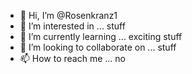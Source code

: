 - 👋 Hi, I’m @Rosenkranz1
- 👀 I’m interested in ... stuff
- 🌱 I’m currently learning ... exciting stuff
- 💞️ I’m looking to collaborate on ... stuff
- 📫 How to reach me ... no

<!---
Rosenkranz1/Rosenkranz1 is a ✨ special ✨ repository because its `README.md` (this file) appears on your GitHub profile.
You can click the Preview link to take a look at your changes.
--->
